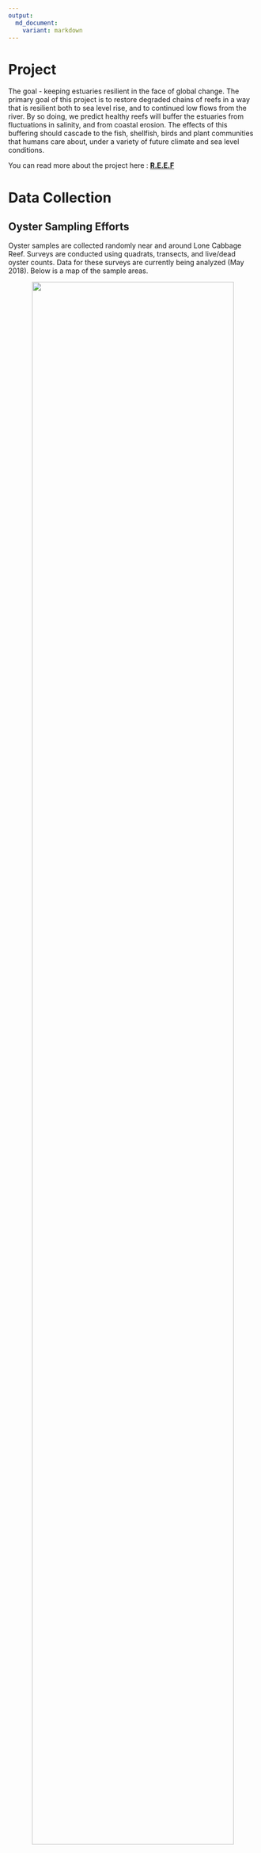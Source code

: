 ```yaml
---
output: 
  md_document:
    variant: markdown
---
```


# **Project**

The goal - keeping estuaries resilient in the face of global change. The primary goal of this project is to restore degraded chains of reefs in a way that is resilient both to sea level rise, and to continued low flows from the river. By so doing, we predict healthy reefs will buffer the estuaries from fluctuations in salinity, and from coastal erosion. The effects of this buffering should cascade to the fish, shellfish, birds and plant communities that humans care about, under a variety of future climate and 
sea level conditions.

You can read more about the project here : 
[**R.E.E.F**](http://www.wec.ufl.edu/oysterproject/restoration.php)

# **Data Collection**

## **Oyster Sampling Efforts**

Oyster samples are collected randomly near and around Lone Cabbage Reef. Surveys are conducted using quadrats, transects, and live/dead oyster counts. Data for these surveys are currently being analyzed (May 2018). Below is a map of the sample areas.

<div style="text-align:center"><img align="center" src="pic/SampleHistory_2017_18.jpg" width="90%" ></div>

### **Transect Sampling**

<img align="center" src="pic/20171106_oyster_lcor9.jpg" width="33%"><img align="center" src="pic/20171107_oyster_lcor32.JPG" width="44%">   
[(left)Transect sampling (Nov 2017), (right) Peter Fredrick, project advisor ] 

### **Quadrat Sampling**

<img align="center" src="pic/20180130_084431_BT22_QUAD.jpg" width="50%"><img align="center" src="pic/20180130_111537_LT4_SITE_NW.jpg" width="50%">   
[Random quadrat sampling (Jan 2018)] 

## **Oyster Bed Surveys and Proposed Reef**

Lone Cabbage Oyster Bed surveys, for select yeas, can be viewed on the [**Leaftlet Map**](http://rpubs.com/oysterproject/map).  

Click below to start the video for the Proposed Lone Cabbage Oyster Reef animation.  

<video src="pic/reefani.mp4" poster="pic/lc_ pads_3d_2nd.JPG" width="700" height="500" controls preload></video>

## **Water Quality Monitoring**

Continous data are collected in nine sites with Star-Oddi and Diver sensors. The sites are located around the Lone Cabbage Reef in Cedar Key, FL. Discete measurements are also collected at these sites. Sensors are secured to the ocean bottom, and record continously every hour on the hour.     
These data are provisional raw downloads from instruments and subject to revision following QA/QC procedures.  
Temperature and salinity (estimated from conductivity measures) are recorded hourly using CT sensors at sites 2 and 4-9, and CTD sensors at sites 1 and 3.  

Sensor data site links are arranged in the order they lay near the Lone Cabbage Reef from North to South and West to East.  
[Site 6](http://rpubs.com/oysterproject/site6measurements),    [Site 1](http://rpubs.com/oysterproject/site1measurements),    [Site 7](http://rpubs.com/oysterproject/site7measurements)
  
[Site 5](http://rpubs.com/oysterproject/site5measurements), [Site 2](http://rpubs.com/oysterproject/site2measurements), [Site 8](http://rpubs.com/oysterproject/site8measurements)
  
[Site 4](http://rpubs.com/oysterproject/site4measurements),  [Site 3](http://rpubs.com/oysterproject/site3measurements), [Site 9](http://rpubs.com/oysterproject/site9measurements)   

<div style="text-align:center"><img align="center" src="pic/Rplot.png" width="97%" ></div>

[**Discrete lab results**](http://rpubs.com/oysterproject/alllabresults) ,processed by Lakewatch UF, are available for Sites 1 through 6, for 2017.

[**Salinity and temperature figures**](http://rpubs.com/oysterproject/allsalplots) are available for all nine site locations.  

Site data can be compared in the [**Shiny App**](https://oysterprojectck.shinyapps.io/mels-shiny/).  

<img align="center" src="pic/20180511_6.jpg" width="45%"><img align="center" src="pic/20180430_14.jpg" width="45%">  
[(left) Steve B, scraping barnacles off sensor containers, (right) perparing water quality samples for Lakewatch UF]  

<div style="text-align:center"><img align="center" src="pic/20180511_11.jpg" width="55%"></div>
<div style="text-align:center">[Lab Technician Mel M retrieving sensor data at water quality sites] </div>


## **Benthic Sampling**

Benthic samples are collected at the nine water quality sites, and are currently being processed (May 2018).     

<img align="center" src="pic/stevemicro.jpg" width="45%"><img align="center" src="pic/benthic.jpg" width="45%">   
[(left) Undergraduate Technician Steve L processing benthic samples,(right) microscope view of benthic sample] 





  
    
<div style="text-align:center">![UF](http://branding.ifas.ufl.edu/media/brandingifasufledu/IFASWeb20132-300x99.png) ![WEC](http://www.wec.ufl.edu/awards/leadershipaward/_style/images/logo_wec.jpg)</div>


